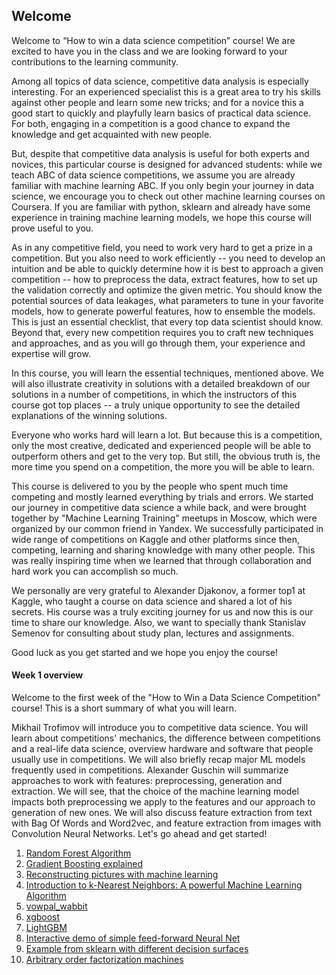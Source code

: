 ## Welcome

Welcome to “How to win a data science competition” course! We are excited to have you in the class and we are looking forward to your contributions to the learning community.

Among all topics of data science, competitive data analysis is especially interesting. For an experienced specialist this is a great area to try his skills against other people and learn some new tricks; and for a novice this a good start to quickly and playfully learn basics of practical data science. For both, engaging in a competition is a good chance to expand the knowledge and get acquainted with new people.

But, despite that competitive data analysis is useful for both experts and novices, this particular course is designed for advanced students: while we teach ABC of data science competitions, we assume you are already familiar with machine learning ABC. If you only begin your journey in data science, we encourage you to check out other machine learning courses on Coursera. If you are familiar with python, sklearn and already have some experience in training machine learning models, we hope this course will prove useful to you.

As in any competitive field, you need to work very hard to get a prize in a competition. But you also need to work efficiently -- you need to develop an intuition and be able to quickly determine how it is best to approach a given competition -- how to preprocess the data, extract features, how to set up the validation correctly and optimize the given metric. You should know the potential sources of data leakages, what parameters to tune in your favorite models, how to generate powerful features, how to ensemble the models. This is just an essential checklist, that every top data scientist should know. Beyond that, every new competition requires you to craft new techniques and approaches, and as you will go through them, your experience and expertise will grow.

In this course, you will learn the essential techniques, mentioned above. We will also illustrate creativity in solutions with a detailed breakdown of our solutions in a number of competitions, in which the instructors of this course got top places -- a truly unique opportunity to see the detailed explanations of the winning solutions.

Everyone who works hard will learn a lot. But because this is a competition, only the most creative, dedicated and experienced people will be able to outperform others and get to the very top. But still, the obvious truth is, the more time you spend on a competition, the more you will be able to learn.

This course is delivered to you by the people who spent much time competing and mostly learned everything by trials and errors. We started our journey in competitive data science a while back, and were brought together by "Machine Learning Training" meetups in Moscow, which were organized by our common friend in Yandex. We successfully participated in wide range of competitions on Kaggle and other platforms since then, competing, learning and sharing knowledge with many other people. This was really inspiring time when we learned that through collaboration and hard work you can accomplish so much.

We personally are very grateful to Alexander Djakonov, a former top1 at Kaggle, who taught a course on data science and shared a lot of his secrets. His course was a truly exciting journey for us and now this is our time to share our knowledge. Also, we want to specially thank Stanislav Semenov for consulting about study plan, lectures and assignments.

Good luck as you get started and we hope you enjoy the course!

#### Week 1 overview

Welcome to the first week of the "How to Win a Data Science Competition" course! This is a short summary of what you will learn.

Mikhail Trofimov will introduce you to competitive data science. You will learn about competitions' mechanics, the difference between competitions and a real-life data science, overview hardware and software that people usually use in competitions. We will also briefly recap major ML models frequently used in competitions.
Alexander Guschin will summarize approaches to work with features: preprocessing, generation and extraction. We will see, that the choice of the machine learning model impacts both preprocessing we apply to the features and our approach to generation of new ones. We will also discuss feature extraction from text with Bag Of Words and Word2vec, and feature extraction from images with Convolution Neural Networks.
Let's go ahead and get started!

1. [Random Forest Algorithm](https://www.datasciencecentral.com/profiles/blogs/random-forests-explained-intuitively)
2. [Gradient Boosting explained](http://arogozhnikov.github.io/2016/06/24/gradient_boosting_explained.html)
3. [Reconstructing pictures with machine learning](http://arogozhnikov.github.io/2016/02/09/DrawingPictureWithML.html)
4. [Introduction to k-Nearest Neighbors: A powerful Machine Learning Algorithm](https://www.analyticsvidhya.com/blog/2018/03/introduction-k-neighbours-algorithm-clustering/)
5. [vowpal_wabbit](https://github.com/VowpalWabbit/vowpal_wabbit)
6. [xgboost](https://github.com/dmlc/xgboost)
7. [LightGBM](https://github.com/Microsoft/LightGBM)
8. [Interactive demo of simple feed-forward Neural Net](http://playground.tensorflow.org/#activation=tanh&batchSize=10&dataset=circle&regDataset=reg-plane&learningRate=0.03&regularizationRate=0&noise=0&networkShape=4,2&seed=0.07950&showTestData=false&discretize=false&percTrainData=50&x=true&y=true&xTimesY=false&xSquared=false&ySquared=false&cosX=false&sinX=false&cosY=false&sinY=false&collectStats=false&problem=classification&initZero=false&hideText=false)
9. [Example from sklearn with different decision surfaces](https://scikit-learn.org/stable/auto_examples/classification/plot_classifier_comparison.html)
10. [Arbitrary order factorization machines](https://github.com/geffy/tffm)